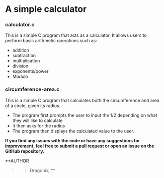 # A simple calculator

### calculator.c

This is a simple C program that acts as a calculator. It allows users to perform basic arithmetic operations such as:

- addition
- subtraction
- multiplication
- division
- exponents/power
- Modulo

### circumference-area.c

This is a simple C program that calculates both the
circumference and area of a circle, given its radius.

- The program first prompts the user to input the 1/2 depending
  on what they will like to calculate
- It then asks for the radius
- The program then displays the calculated value to the user.

**If you find any issues with the code or have any suggestions for improvement,
feel free to submit a pull request or open an issue on the GitHub repository.**

\*\*AUTHOR

> > Dragonixj
> > \*\*

